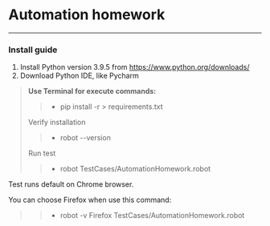 # Automation homework
___

### Install guide


1. Install Python version 3.9.5 from https://www.python.org/downloads/
2. Download Python IDE, like Pycharm
> 
> **Use Terminal for execute commands:**
> 
> > - pip install -r > requirements.txt
> 
> Verify installation
> 
> > -  robot --version
>
> Run test
> 
> > - robot TestCases/AutomationHomework.robot

Test runs default on Chrome browser. 

You can choose Firefox when use this command:
> 
> > - robot -v Firefox TestCases/AutomationHomework.robot 

